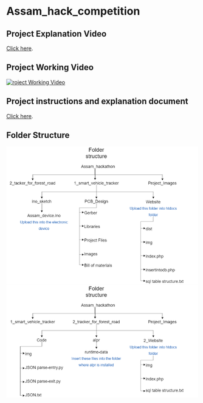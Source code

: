 # Assam_hack_competition

## Project Explanation Video
[Click here](http://www.youtube.com/watch?v=9En175bcu2Y).

## Project Working Video
[![roject Working Video](http://img.youtube.com/vi/YOUTUBE_VIDEO_ID_HERE/0.jpg)](http://www.youtube.com/watch?v=YOUTUBE_VIDEO_ID_HERE)

## Project instructions and explanation document
[Click here](https://www.google.com).

## Folder Structure
![Folder structure 2](Project_Images/folderstruct2.png?raw=true "Folder structure 2")
![Folder structure 1](Project_Images/folderstruct1.png?raw=true "Folder structure 1")



